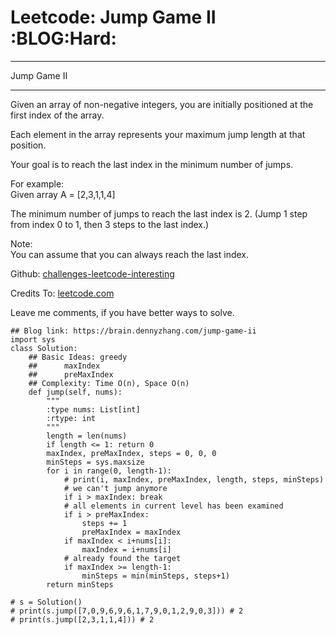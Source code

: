 # Leetcode: Jump Game II     :BLOG:Hard:


---

Jump Game II  

---

Given an array of non-negative integers, you are initially positioned at the first index of the array.  

Each element in the array represents your maximum jump length at that position.  

Your goal is to reach the last index in the minimum number of jumps.  

For example:  
Given array A = [2,3,1,1,4]  

The minimum number of jumps to reach the last index is 2. (Jump 1 step from index 0 to 1, then 3 steps to the last index.)  

Note:  
You can assume that you can always reach the last index.  

Github: [challenges-leetcode-interesting](https://github.com/DennyZhang/challenges-leetcode-interesting/tree/master/jump-game-ii)  

Credits To: [leetcode.com](https://leetcode.com/problems/jump-game-ii/description/)  

Leave me comments, if you have better ways to solve.  

    ## Blog link: https://brain.dennyzhang.com/jump-game-ii
    import sys
    class Solution:
        ## Basic Ideas: greedy
        ##      maxIndex
        ##      preMaxIndex
        ## Complexity: Time O(n), Space O(n)
        def jump(self, nums):
            """
            :type nums: List[int]
            :rtype: int
            """
            length = len(nums)
            if length <= 1: return 0
            maxIndex, preMaxIndex, steps = 0, 0, 0
            minSteps = sys.maxsize
            for i in range(0, length-1):
                # print(i, maxIndex, preMaxIndex, length, steps, minSteps)
                # we can't jump anymore
                if i > maxIndex: break
                # all elements in current level has been examined
                if i > preMaxIndex:
                    steps += 1
                    preMaxIndex = maxIndex
                if maxIndex < i+nums[i]:
                    maxIndex = i+nums[i]
                # already found the target
                if maxIndex >= length-1:
                    minSteps = min(minSteps, steps+1)
            return minSteps
    
    # s = Solution()
    # print(s.jump([7,0,9,6,9,6,1,7,9,0,1,2,9,0,3])) # 2
    # print(s.jump([2,3,1,1,4])) # 2
